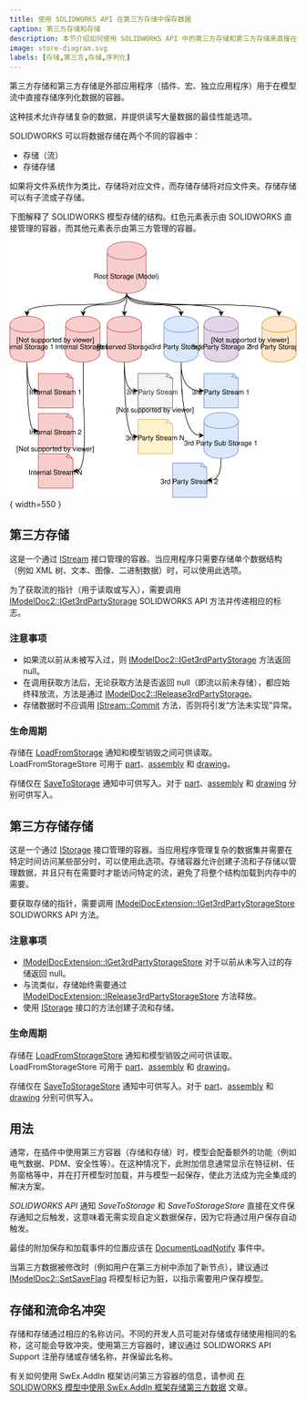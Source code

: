 ```yaml
---
title: 使用 SOLIDWORKS API 在第三方存储中保存数据
caption: 第三方存储和存储
description: 本节介绍如何使用 SOLIDWORKS API 中的第三方存储和第三方存储来直接在模型流中序列化和反序列化数据
image: store-diagram.svg
labels: [存储,第三方,存储,序列化]
---
```

第三方存储和第三方存储是外部应用程序（插件、宏、独立应用程序）用于在模型流中直接存储序列化数据的容器。

这种技术允许存储复杂的数据，并提供读写大量数据的最佳性能选项。

SOLIDWORKS 可以将数据存储在两个不同的容器中：

* 存储（流）
* 存储存储

如果将文件系统作为类比，存储将对应文件，而存储存储将对应文件夹。存储存储可以有子流或子存储。

下图解释了 SOLIDWORKS 模型存储的结构。红色元素表示由 SOLIDWORKS 直接管理的容器，而其他元素表示由第三方管理的容器。

![文档存储图](store-diagram.svg){ width=550 }

## 第三方存储

这是一个通过 [IStream](https://docs.microsoft.com/en-us/windows/desktop/api/objidl/nn-objidl-istream) 接口管理的容器。当应用程序只需要存储单个数据结构（例如 XML 树、文本、图像、二进制数据）时，可以使用此选项。

为了获取流的指针（用于读取或写入），需要调用 [IModelDoc2::IGet3rdPartyStorage](https://help.solidworks.com/2015/english/api/sldworksapi/SOLIDWORKS.Interop.sldworks~SOLIDWORKS.Interop.sldworks.IModelDoc2~IGet3rdPartyStorage.html) SOLIDWORKS API 方法并传递相应的标志。

### 注意事项

* 如果流以前从未被写入过，则 [IModelDoc2::IGet3rdPartyStorage](https://help.solidworks.com/2015/english/api/sldworksapi/SOLIDWORKS.Interop.sldworks~SOLIDWORKS.Interop.sldworks.IModelDoc2~IGet3rdPartyStorage.html) 方法返回 null。
* 在调用获取方法后，无论获取方法是否返回 null（即流以前未存储），都应始终释放流，方法是通过 [IModelDoc2::IRelease3rdPartyStorage](https://help.solidworks.com/2015/english/api/sldworksapi/SOLIDWORKS.Interop.sldworks~SOLIDWORKS.Interop.sldworks.IModelDoc2~IRelease3rdPartyStorage.html)。
* 存储数据时不应调用 [IStream::Commit](https://docs.microsoft.com/en-us/windows/desktop/api/objidl/nf-objidl-istream-commit) 方法，否则将引发“方法未实现”异常。

### 生命周期

存储在 [LoadFromStorage](https://help.solidworks.com/2015/english/api/sldworksapi/solidworks.interop.sldworks~solidworks.interop.sldworks.dpartdocevents_loadfromstoragenotifyeventhandler.html) 通知和模型销毁之间可供读取。LoadFromStorageStore 可用于 [part](https://help.solidworks.com/2015/english/api/sldworksapi/solidworks.interop.sldworks~solidworks.interop.sldworks.dpartdocevents_loadfromstoragenotifyeventhandler.html)、[assembly](https://help.solidworks.com/2015/english/api/sldworksapi/solidworks.interop.sldworks~solidworks.interop.sldworks.dassemblydocevents_loadfromstoragenotifyeventhandler.html) 和 [drawing](https://help.solidworks.com/2015/english/api/sldworksapi/solidworks.interop.sldworks~solidworks.interop.sldworks.ddrawingdocevents_loadfromstoragenotifyeventhandler.html)。

存储仅在 [SaveToStorage](https://help.solidworks.com/2015/english/api/sldworksapi/solidworks.interop.sldworks~solidworks.interop.sldworks.dpartdocevents_savetostoragenotifyeventhandler.html) 通知中可供写入。对于 [part](https://help.solidworks.com/2015/english/api/sldworksapi/solidworks.interop.sldworks~solidworks.interop.sldworks.dpartdocevents_savetostoragenotifyeventhandler.html)、[assembly](https://help.solidworks.com/2015/english/api/sldworksapi/solidworks.interop.sldworks~solidworks.interop.sldworks.dassemblydocevents_savetostoragenotifyeventhandler.html) 和 [drawing](https://help.solidworks.com/2015/english/api/sldworksapi/solidworks.interop.sldworks~solidworks.interop.sldworks.ddrawingdocevents_savetostoragenotifyeventhandler.html) 分别可供写入。

## 第三方存储存储

这是一个通过 [IStorage](https://docs.microsoft.com/en-us/windows/desktop/api/objidl/nn-objidl-istorage) 接口管理的容器。当应用程序管理复杂的数据集并需要在特定时间访问某些部分时，可以使用此选项。存储容器允许创建子流和子存储以管理数据，并且只有在需要时才能访问特定的流，避免了将整个结构加载到内存中的需要。

要获取存储的指针，需要调用 [IModelDocExtension::IGet3rdPartyStorageStore](https://help.solidworks.com/2015/english/api/sldworksapi/SolidWorks.Interop.sldworks~SolidWorks.Interop.sldworks.IModelDocExtension~IGet3rdPartyStorageStore.html) SOLIDWORKS API 方法。

### 注意事项

* [IModelDocExtension::IGet3rdPartyStorageStore](https://help.solidworks.com/2015/english/api/sldworksapi/SolidWorks.Interop.sldworks~SolidWorks.Interop.sldworks.IModelDocExtension~IGet3rdPartyStorageStore.html) 对于以前从未写入过的存储返回 null。
* 与流类似，存储始终需要通过 [IModelDocExtension::IRelease3rdPartyStorageStore](https://help.solidworks.com/2015/english/api/sldworksapi/SolidWorks.Interop.sldworks~SolidWorks.Interop.sldworks.IModelDocExtension~IRelease3rdPartyStorageStore.html) 方法释放。
* 使用 [IStorage](https://docs.microsoft.com/en-us/windows/desktop/api/objidl/nn-objidl-istorage) 接口的方法创建子流和存储。

### 生命周期

存储在 [LoadFromStorageStore](https://help.solidworks.com/2015/english/api/sldworksapi/solidworks.interop.sldworks~solidworks.interop.sldworks.dpartdocevents_loadfromstoragestorenotifyeventhandler.html) 通知和模型销毁之间可供读取。LoadFromStorageStore 可用于 [part](https://help.solidworks.com/2015/english/api/sldworksapi/solidworks.interop.sldworks~solidworks.interop.sldworks.dpartdocevents_loadfromstoragestorenotifyeventhandler.html)、[assembly](https://help.solidworks.com/2015/english/api/sldworksapi/solidworks.interop.sldworks~solidworks.interop.sldworks.dassemblydocevents_loadfromstoragestorenotifyeventhandler.html) 和 [drawing](https://help.solidworks.com/2015/english/api/sldworksapi/solidworks.interop.sldworks~solidworks.interop.sldworks.ddrawingdocevents_loadfromstoragestorenotifyeventhandler.html)。

存储仅在 [SaveToStorageStore](https://help.solidworks.com/2015/english/api/sldworksapi/solidworks.interop.sldworks~solidworks.interop.sldworks.dpartdocevents_savetostoragestorenotifyeventhandler.html) 通知中可供写入。对于 [part](https://help.solidworks.com/2015/english/api/sldworksapi/solidworks.interop.sldworks~solidworks.interop.sldworks.dpartdocevents_savetostoragestorenotifyeventhandler.html)、[assembly](https://help.solidworks.com/2015/english/api/sldworksapi/solidworks.interop.sldworks~solidworks.interop.sldworks.dassemblydocevents_savetostoragestorenotifyeventhandler.html) 和 [drawing](https://help.solidworks.com/2015/english/api/sldworksapi/solidworks.interop.sldworks~solidworks.interop.sldworks.ddrawingdocevents_savetostoragestorenotifyeventhandler.html) 分别可供写入。

## 用法

通常，在插件中使用第三方容器（存储和存储）时，模型会配备额外的功能（例如电气数据、PDM、安全性等）。在这种情况下，此附加信息通常显示在特征树、任务窗格等中，并在打开模型时加载，并与模型一起保存，使此方法成为完全集成的解决方案。

*SOLIDWORKS API* 通知 *SaveToStorage* 和 *SaveToStorageStore* 直接在文件保存通知之后触发，这意味着无需实现自定义数据保存，因为它将通过用户保存自动触发。

最佳的附加保存和加载事件的位置应该在 [DocumentLoadNotify](https://help.solidworks.com/2015/english/api/sldworksapi/solidworks.interop.sldworks~solidworks.interop.sldworks.dsldworksevents_documentloadnotify2eventhandler.html) 事件中。

当第三方数据被修改时（例如用户在第三方树中添加了新节点），建议通过 [IModelDoc2::SetSaveFlag](https://help.solidworks.com/2015/english/api/sldworksapi/SOLIDWORKS.Interop.sldworks~SOLIDWORKS.Interop.sldworks.IModelDoc2~SetSaveFlag.html) 将模型标记为脏，以指示需要用户保存模型。

## 存储和流命名冲突

存储和存储通过相应的名称访问。不同的开发人员可能对存储或存储使用相同的名称，这可能会导致冲突。使用第三方容器时，建议通过 SOLIDWORKS API Support 注册存储或存储名称，并保留此名称。

有关如何使用 SwEx.AddIn 框架访问第三方容器的信息，请参阅 [在 SOLIDWORKS 模型中使用 SwEx.AddIn 框架存储第三方数据](/docs/codestack/labs/solidworks/swex/add-in/third-party-data-storage/) 文章。